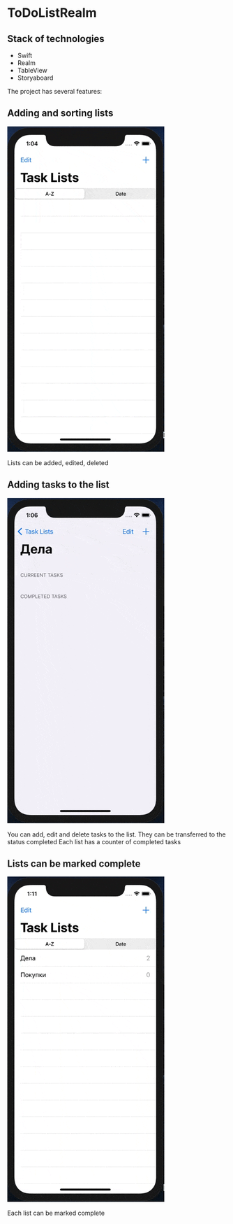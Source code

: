 # ToDoListRealm

## Stack of technologies

- Swift
- Realm
- TableView
- Storyaboard

The project has several features:

## Adding and sorting lists

![sort](https://github.com/ddyack/ToDoListRealm/blob/main/sort.gif)

Lists can be added, edited, deleted


## Adding tasks to the list

![tasks](https://github.com/ddyack/ToDoListRealm/blob/main/tasks.gif)

You can add, edit and delete tasks to the list. They can be transferred to the status completed
Each list has a counter of completed tasks

## Lists can be marked complete

![tasks-done](https://github.com/ddyack/ToDoListRealm/blob/main/tasksDone.gif)

Each list can be marked complete


